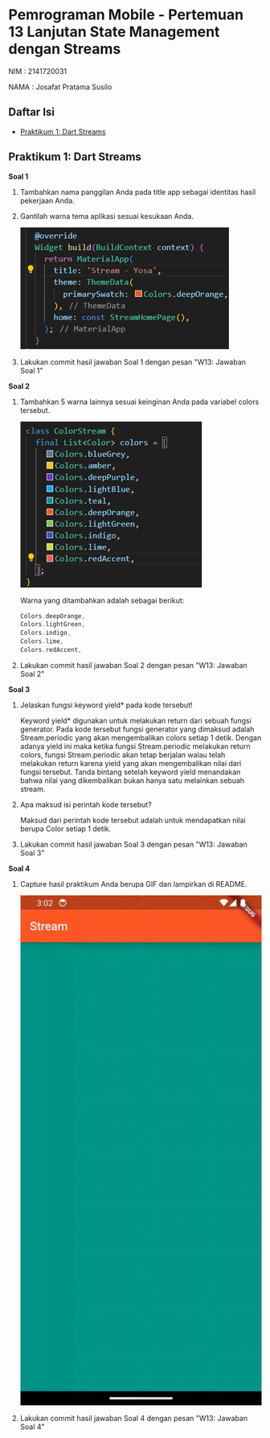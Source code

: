 # Pemrograman Mobile - Pertemuan 13 Lanjutan State Management dengan Streams

NIM :  2141720031

NAMA : Josafat Pratama Susilo

## Daftar Isi

- [Praktikum 1: Dart Streams](#praktikum-1-dart-streams)

## Praktikum 1: Dart Streams

**Soal 1**

1. Tambahkan nama panggilan Anda pada title app sebagai identitas hasil pekerjaan Anda.

2. Gantilah warna tema aplikasi sesuai kesukaan Anda.

    ![Praktikum 1 Soal 1](docs/praktikum_1_soal1.png)

3. Lakukan commit hasil jawaban Soal 1 dengan pesan "W13: Jawaban Soal 1"

**Soal 2**

1. Tambahkan 5 warna lainnya sesuai keinginan Anda pada variabel colors tersebut.

    ![Praktikum 1 Soal 2](docs/praktikum_1_soal2.png)

    Warna yang ditambahkan adalah sebagai berikut:

    ```dart
    Colors.deepOrange,
    Colors.lightGreen,
    Colors.indigo,
    Colors.lime,
    Colors.redAccent,
    ```
2. Lakukan commit hasil jawaban Soal 2 dengan pesan "W13: Jawaban Soal 2"

**Soal 3**

1. Jelaskan fungsi keyword yield* pada kode tersebut!

    Keyword yield* digunakan untuk melakukan return dari sebuah fungsi generator. Pada kode tersebut fungsi generator yang dimaksud adalah Stream.periodic yang akan mengembalikan colors setiap 1 detik. Dengan adanya yield ini maka ketika fungsi Stream.periodic melakukan return colors, fungsi Stream.periodic akan tetap berjalan walau telah melakukan return karena yield yang akan mengembalikan nilai dari fungsi tersebut. Tanda bintang setelah keyword yield menandakan bahwa nilai yang dikembalikan bukan hanya satu melainkan sebuah stream.

2. Apa maksud isi perintah kode tersebut?

    Maksud dari perintah kode tersebut adalah untuk mendapatkan nilai berupa Color setiap 1 detik. 

3. Lakukan commit hasil jawaban Soal 3 dengan pesan "W13: Jawaban Soal 3"

**Soal 4**

1. Capture hasil praktikum Anda berupa GIF dan lampirkan di README.

    ![Praktikum 1 Soal 4](docs/praktikum_1_soal4.gif)

2. Lakukan commit hasil jawaban Soal 4 dengan pesan "W13: Jawaban Soal 4"